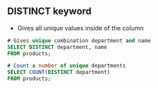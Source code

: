 ## DISTINCT keyword
- Gives all unique values inside of the column

```sql
# Gives unique combination department and name
SELECT DISTINCT department, name
FROM products;

# Count a number of unique departments
SELECT COUNT(DISTINCT department)
FROM products;
```

